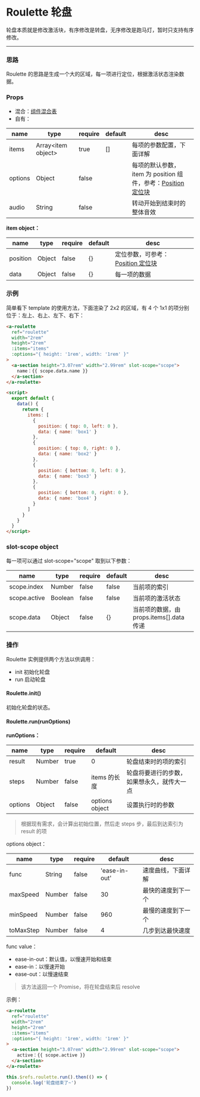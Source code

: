 # Roulette 轮盘

轮盘本质就是修改激活块，有序修改是转盘，无序修改是跑马灯，暂时只支持有序修改。

---

### 思路

Roulette 的思路是生成一个大的区域，每一项进行定位，根据激活状态渲染数据。

### Props

- 混合：[组件混合表](docs/components/mixins/Components.md)
- 自有：

| name    | type                 | require | default | desc                                                                                              |
| ------- | -------------------- | ------- | ------- | ------------------------------------------------------------------------------------------------- |
| items   | Array\<item object\> | true    | []      | 每项的参数配置，下面详解                                                                          |
| options | Object               | false   |         | 每项的默认参数，item 为 position 组件，参考：[Position 定位块](docs/components/basic/Position.md) |
| audio   | String               | false   |         | 转动开始到结束时的整体音效                                                                        |

**item object：**

| name     | type   | require | default | desc                                                                   |
| -------- | ------ | ------- | ------- | ---------------------------------------------------------------------- |
| position | Object | false   | {}      | 定位参数，可参考：[Position 定位块](docs/components/basic/Position.md) |
| data     | Object | false   | {}      | 每一项的数据                                                           |

### 示例

简单看下 template 的使用方法，下面渲染了 2x2 的区域，有 4 个 1x1 的项分别位于：左上、右上、左下、右下：

```html
<a-roulette
  ref="roulette"
  width="2rem"
  height="2rem"
  :items="items"
  :options="{ height: '1rem', width: '1rem' }"
>
  <a-section height="3.07rem" width="2.99rem" slot-scope="scope">
    name：{{ scope.data.name }}
  </a-section>
</a-roulette>

<script>
  export default {
    data() {
      return {
        items: [
          {
            position: { top: 0, left: 0 },
            data: { name: 'box1' }
          },
          {
            position: { top: 0, right: 0 },
            data: { name: 'box2' }
          },
          {
            position: { bottom: 0, left: 0 },
            data: { name: 'box3' }
          },
          {
            position: { bottom: 0, right: 0 },
            data: { name: 'box4' }
          }
        ]
      }
    }
  }
</script>
```

### slot-scope object

每一项可以通过 slot-scope="scope" 取到以下参数：

| name         | type    | require | default | desc                                     |
| ------------ | ------- | ------- | ------- | ---------------------------------------- |
| scope.index  | Number  | false   | false   | 当前项的索引                             |
| scope.active | Boolean | false   | false   | 当前项的激活状态                         |
| scope.data   | Object  | false   | {}      | 当前项的数据，由 props.items[].data 传递 |

### 操作

Roulette 实例提供两个方法以供调用：

- init 初始化轮盘
- run 启动轮盘

#### Roulette.init()

初始化轮盘的状态。

#### Roulette.run(runOptions)

**runOptions：**

| name    | type   | require | default        | desc                                       |
| ------- | ------ | ------- | -------------- | ------------------------------------------ |
| result  | Number | true    | 0              | 轮盘结束时的项的索引                       |
| steps   | Number | false   | items 的长度   | 轮盘将要进行的步数，如果想永久，就传大一点 |
| options | Object | false   | options object | 设置执行时的参数                           |

> 根据现有需求，会计算出初始位置，然后走 steps 步，最后到达索引为 result 的项

options object：

| name      | type   | require | default       | desc               |
| --------- | ------ | ------- | ------------- | ------------------ |
| func      | String | false   | 'ease-in-out' | 速度曲线，下面详解 |
| maxSpeed  | Number | false   | 30            | 最快的速度到下一个 |
| minSpeed  | Number | false   | 960           | 最慢的速度到下一个 |
| toMaxStep | Number | false   | 4             | 几步到达最快速度   |

func value：

- ease-in-out：默认值，以慢速开始和结束
- ease-in：以慢速开始
- ease-out：以慢速结束

> 该方法返回一个 Promise，将在轮盘结束后 resolve

示例：

```html
<a-roulette
  ref="roulette"
  width="2rem"
  height="2rem"
  :items="items"
  :options="{ height: '1rem', width: '1rem' }"
>
  <a-section height="3.07rem" width="2.99rem" slot-scope="scope">
    active：{{ scope.active }}
  </a-section>
</a-roulette>
```

```js
this.$refs.roulette.run().then(() => {
  console.log('轮盘结束了~')
})
```

